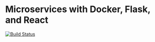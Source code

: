 # Microservices with Docker, Flask, and React

[![Build Status](https://travis-ci.org/christianbriggs/briggzay-micro-user.svg?branch=master)](https://travis-ci.org/christianbriggs/briggzay-micro-user)
